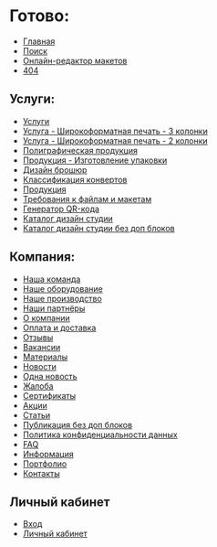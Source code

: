 # Готово:
* [Главная](https://rex4r.github.io/pmg.ru/main.html) <br>
* [Поиск](https://rex4r.github.io/pmg.ru/search.html) <br>
* [Онлайн-редактор макетов](https://rex4r.github.io/pmg.ru/online-editor.html) <br>
* [404](https://rex4r.github.io/pmg.ru/404.html) <br>

## Услуги: <br>
* [Услуги](https://rex4r.github.io/pmg.ru/services.html) <br>
* [Услуга - Широкоформатная печать - 3 колонки](https://rex4r.github.io/pmg.ru/service.html) <br>
* [Услуга - Широкоформатная печать - 2 колонки](https://rex4r.github.io/pmg.ru/service-2.html) <br>
* [Полиграфическая продукция](https://rex4r.github.io/pmg.ru/products.html) <br>
* [Продукция - Изготовление упаковки](https://rex4r.github.io/pmg.ru/product.html) <br>
* [Дизайн брошюр](https://rex4r.github.io/pmg.ru/design-item.html) <br>
* [Классификация конвертов](https://rex4r.github.io/pmg.ru/design-item-2.html) <br>
* [Продукция](https://rex4r.github.io/pmg.ru/productiya.html) <br>
* [Требования к файлам и макетам](https://rex4r.github.io/pmg.ru/file-requirements.html) <br>
* [Генератор QR-кода](https://rex4r.github.io/pmg.ru/qr-generator.html) <br>
* [Каталог дизайн студии](https://rex4r.github.io/pmg.ru/design-catalogue.html) <br>
* [Каталог дизайн студии без доп блоков](https://rex4r.github.io/pmg.ru/design-catalogue-2.html) <br>

## Компания: <br>
* [Наша команда](https://rex4r.github.io/pmg.ru/team.html) <br>
* [Наше оборудование](https://rex4r.github.io/pmg.ru/equipment.html) <br>
* [Наше производство](https://rex4r.github.io/pmg.ru/our-production.html) <br>
* [Наши партнёры](https://rex4r.github.io/pmg.ru/partners.html) <br>
* [О компании](https://rex4r.github.io/pmg.ru/about.html) <br>
* [Оплата и доставка](https://rex4r.github.io/pmg.ru/payment.html) <br>
* [Отзывы](https://rex4r.github.io/pmg.ru/review.html) <br>
* [Вакансии](https://rex4r.github.io/pmg.ru/vacancy.html) <br>
* [Материалы](https://rex4r.github.io/pmg.ru/materials.html) <br>
* [Новости](https://rex4r.github.io/pmg.ru/news.html) <br>
* [Одна новость](https://rex4r.github.io/pmg.ru/news-single.html) <br>
* [Жалоба](https://rex4r.github.io/pmg.ru/complaint.html) <br>
* [Сертификаты](https://rex4r.github.io/pmg.ru/certificates.html) <br>
* [Акции](https://rex4r.github.io/pmg.ru/deals.html) <br>
* [Статьи](https://rex4r.github.io/pmg.ru/publication.html) <br>
* [Публикация без доп блоков](https://rex4r.github.io/pmg.ru/publication-2.html) <br>
* [Политика конфиденциальности данных](https://rex4r.github.io/pmg.ru/text.html) <br>
* [FAQ](https://rex4r.github.io/pmg.ru/faq.html) <br>
* [Информация](https://rex4r.github.io/pmg.ru/info.html) <br>
* [Портфолио](https://rex4r.github.io/pmg.ru/portfolio-categories.html) <br>
* [Контакты](https://rex4r.github.io/pmg.ru/contacts.html) <br>

## Личный кабинет
* [Вход](https://rex4r.github.io/pmg.ru/login.html) <br>
* [Личный кабинет](https://rex4r.github.io/pmg.ru/account.html) <br>
